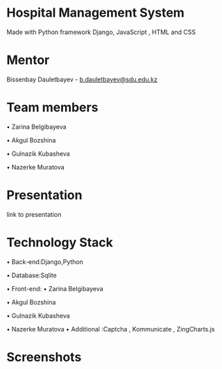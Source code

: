 # Hospital Management System
Made with Python framework Django, JavaScript , HTML and CSS


# Mentor
Bissenbay Dauletbayev - b.dauletbayev@sdu.edu.kz

# Team members
•	Zarina Belgibayeva

•	Akgul Bozshina

•	Gulnazik Kubasheva

•	Nazerke Muratova


# Presentation
link to presentation

# Technology Stack
•	Back-end:Django,Python

•	Database:Sqlite

•	Front-end:
   •	Zarina Belgibayeva

   •	Akgul Bozshina

   •	Gulnazik Kubasheva

   •	Nazerke Muratova
•	Additional :Captcha , Kommunicate , ZingCharts.js


# Screenshots
